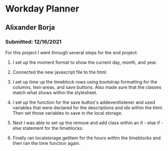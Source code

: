 # Workday Planner

## Alixander Borja

### Submitted: 12/16/2021

For this project I went through several steps for the end project:

1. I set up the moment format to show the current day, month, and year.

2. Connected the new javascript file to the html.

3. I set up time up the timeblock rows using bootstrap formatting for the columns, text-areas, and save buttons. Also made sure that the classes match what shows within the stylesheet.

4. I set up the function for the save button's addeventlistener and used variables that were declared for the descriptions and ids within the html. Then set those variables to save in the local storage.

5. Next I was able to set up the remove and add class within an if - else if - else statement for the timeblocks.

6. Finally ran localstorage.getItem for the hours within the timeblocks and then ran the time function again.
